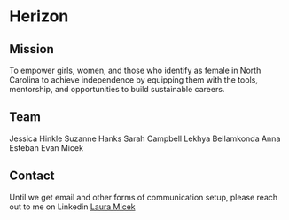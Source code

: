 # Herizon

## Mission
To empower girls, women, and those who identify as female in North Carolina to achieve independence by equipping them with the tools, mentorship, and opportunities to build sustainable careers.

## Team
Jessica Hinkle 
Suzanne Hanks 
Sarah Campbell 
Lekhya Bellamkonda 
Anna Esteban 
Evan Micek 

## Contact
Until we get email and other forms of communication setup, please reach out to me on Linkedin [Laura Micek](https://www.linkedin.com/in/lauramicek/)

